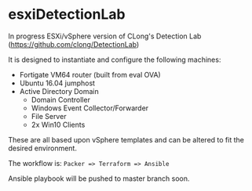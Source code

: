 # esxiDetectionLab
In progress ESXi/vSphere version of CLong's Detection Lab (https://github.com/clong/DetectionLab)

It is designed to instantiate and configure the following machines:
- Fortigate VM64 router (built from eval OVA)
- Ubuntu 16.04 jumphost
- Active Directory Domain
  - Domain Controller
  - Windows Event Collector/Forwarder
  - File Server
  - 2x Win10 Clients

These are all based upon vSphere templates and can be altered to fit the desired environment.

The workflow is:
`Packer => Terraform => Ansible`

Ansible playbook will be pushed to master branch soon.
